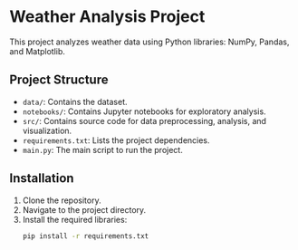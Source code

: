 # Weather Analysis Project

This project analyzes weather data using Python libraries: NumPy, Pandas, and Matplotlib.

## Project Structure

- `data/`: Contains the dataset.
- `notebooks/`: Contains Jupyter notebooks for exploratory analysis.
- `src/`: Contains source code for data preprocessing, analysis, and visualization.
- `requirements.txt`: Lists the project dependencies.
- `main.py`: The main script to run the project.

## Installation

1. Clone the repository.
2. Navigate to the project directory.
3. Install the required libraries:
   ```bash
   pip install -r requirements.txt
